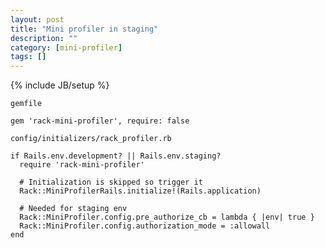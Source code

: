 ```yaml
---
layout: post
title: "Mini profiler in staging"
description: ""
category: [mini-profiler]
tags: []
---
```

{% include JB/setup %}

`gemfile`

    gem 'rack-mini-profiler', require: false


`config/initializers/rack_profiler.rb`

    if Rails.env.development? || Rails.env.staging?
      require 'rack-mini-profiler'

      # Initialization is skipped so trigger it
      Rack::MiniProfilerRails.initialize!(Rails.application)

      # Needed for staging env
      Rack::MiniProfiler.config.pre_authorize_cb = lambda { |env| true }
      Rack::MiniProfiler.config.authorization_mode = :allowall
    end
